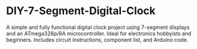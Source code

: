 # DIY-7-Segment-Digital-Clock
A simple and fully functional digital clock project using 7-segment displays and an ATmega328p/8A microcontroller. Ideal for electronics hobbyists and beginners. Includes circuit instructions, component list, and Arduino code.
